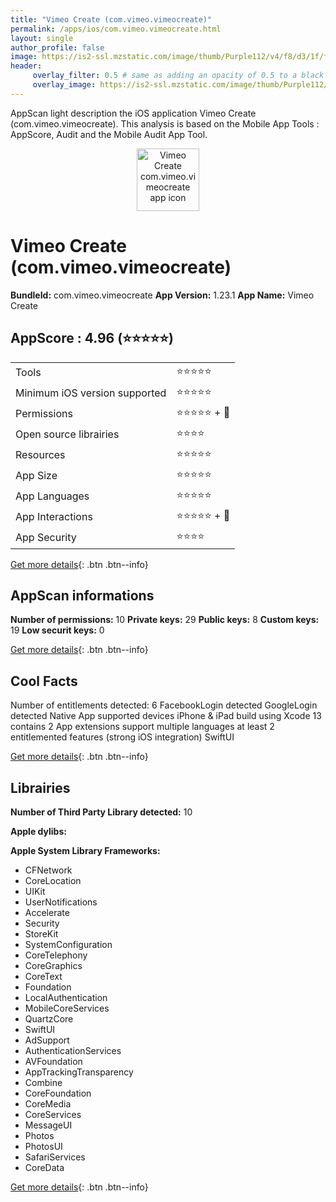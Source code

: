 ```yaml
---
title: "Vimeo Create (com.vimeo.vimeocreate)"
permalink: /apps/ios/com.vimeo.vimeocreate.html
layout: single
author_profile: false
image: https://is2-ssl.mzstatic.com/image/thumb/Purple112/v4/f8/d3/1f/f8d31f0c-3d57-5b14-8e6c-d1e8fbf7177a/AppIcon_v2-0-1x_U007emarketing-0-10-0-sRGB-85-220.png/512x512bb.jpg
header: 
     overlay_filter: 0.5 # same as adding an opacity of 0.5 to a black background
     overlay_image: https://is2-ssl.mzstatic.com/image/thumb/Purple112/v4/f8/d3/1f/f8d31f0c-3d57-5b14-8e6c-d1e8fbf7177a/AppIcon_v2-0-1x_U007emarketing-0-10-0-sRGB-85-220.png/512x512bb.jpg
---
```

AppScan light description the iOS application Vimeo Create (com.vimeo.vimeocreate). This analysis is based on the Mobile App Tools : AppScore, Audit and the Mobile Audit App Tool.

  
  
<div style="text-align: center;"><img src="https://is2-ssl.mzstatic.com/image/thumb/Purple112/v4/f8/d3/1f/f8d31f0c-3d57-5b14-8e6c-d1e8fbf7177a/AppIcon_v2-0-1x_U007emarketing-0-10-0-sRGB-85-220.png/512x512bb.jpg" width="100" height="100" alt="Vimeo Create com.vimeo.vimeocreate app icon"></div>  
  
# Vimeo Create (com.vimeo.vimeocreate)

**BundleId:** com.vimeo.vimeocreate
**App Version:** 1.23.1
**App Name:** Vimeo Create


## AppScore : 4.96 (⭐️⭐️⭐️⭐️⭐️) 

<table>
<tr><td> Tools </td><td> ⭐️⭐️⭐️⭐️⭐️ </td></tr>
<tr><td> Minimum iOS version supported </td><td> ⭐️⭐️⭐️⭐️⭐️ </td></tr>
<tr><td> Permissions </td><td> ⭐️⭐️⭐️⭐️⭐️ + 🌟 </td></tr>
<tr><td> Open source librairies </td><td> ⭐️⭐️⭐️⭐️ </td></tr>
<tr><td> Resources </td><td> ⭐️⭐️⭐️⭐️⭐️ </td></tr>
<tr><td> App Size </td><td> ⭐️⭐️⭐️⭐️⭐️ </td></tr>
<tr><td> App Languages </td><td> ⭐️⭐️⭐️⭐️⭐️ </td></tr>
<tr><td> App Interactions </td><td> ⭐️⭐️⭐️⭐️⭐️ + 🌟 </td></tr>
<tr><td> App Security </td><td> ⭐️⭐️⭐️⭐️ </td></tr>
</table>

[Get more details](/pricing.html){: .btn .btn--info}  
  
## AppScan informations 

**Number of permissions:** 10
**Private keys:** 29
**Public keys:** 8
**Custom keys:** 19
**Low securit keys:** 0
  
[Get more details](/pricing.html){: .btn .btn--info}

## Cool Facts

Number of entitlements detected: 6
FacebookLogin detected
GoogleLogin detected
Native App
supported devices iPhone & iPad
build using Xcode 13
contains 2 App extensions
support multiple languages
at least 2 entitlemented features (strong iOS integration)
SwiftUI
  
[Get more details](/pricing.html){: .btn .btn--info}

## Librairies 
**Number of Third Party Library detected:** 10

**Apple dylibs:**


**Apple System Library Frameworks:**
- CFNetwork
- CoreLocation
- UIKit
- UserNotifications
- Accelerate
- Security
- StoreKit
- SystemConfiguration
- CoreTelephony
- CoreGraphics
- CoreText
- Foundation
- LocalAuthentication
- MobileCoreServices
- QuartzCore
- SwiftUI
- AdSupport
- AuthenticationServices
- AVFoundation
- AppTrackingTransparency
- Combine
- CoreFoundation
- CoreMedia
- CoreServices
- MessageUI
- Photos
- PhotosUI
- SafariServices
- CoreData


  
[Get more details](/pricing.html){: .btn .btn--info}

